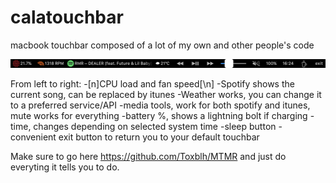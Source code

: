 # calatouchbar
macbook touchbar composed of a lot of my own and other people's code

![Here's what it looks like](https://github.com/caIamity/calatouchbar/blob/master/Touch%20Bar%20Shot%202020-07-09%20at%2016.24.24.png)

From left to right:
 -[n]CPU load and fan speed[\n]
 -Spotify shows the current song, can be replaced by itunes
 -Weather works, you can change it to a preferred service/API
 -media tools, work for both spotify and itunes, mute works for everything
 -battery %, shows a lightning bolt if charging
 -time, changes depending on selected system time
 -sleep button
 -convenient exit button to return you to your default touchbar

Make sure to go here https://github.com/Toxblh/MTMR and just do everyting it tells you to do.
